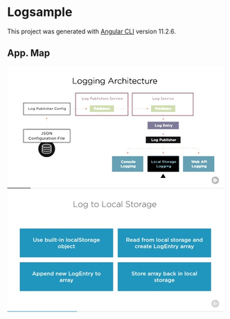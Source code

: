 # Logsample

This project was generated with [Angular CLI](https://github.com/angular/angular-cli) version 11.2.6.

## App. Map

![Map](/src/images/map-app.jpg)
![Local Storage](/src/images/log-tolocal-storage.jpg)
